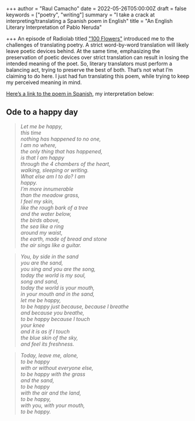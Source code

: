 +++
author = "Raul Camacho"
date = 2022-05-26T05:00:00Z
draft = false
keywords = ["poetry", "writing"]
summary = "I take a crack at interpreting/translating a Spanish poem in English"
title = "An English Literary Interpretation of Pablo Neruda"

+++
An episode of Radiolab titled ["100 Flowers"](https://www.radiolab.org/episodes/1000-flowers "100 Flowers") introduced me to the challenges of translating poetry. A strict word-by-word translation will likely leave poetic devices behind. At the same time, emphasizing the preservation of poetic devices over strict translation can result in losing the intended meaning of the poet. So, literary translators must perform a balancing act, trying to preserve the best of both. That’s not what I’m claiming to do here. I just had fun translating this poem, while trying to keep my perceived meaning in mind.

[Here’s a link to the poem in Spanish](https://www.neruda.uchile.cl/obra/obraodaselementales3.html "Oda al dia feliz"), my interpretation below:

## Ode to a happy day

> *Let me be happy,*  
> *this time*  
> *nothing has happened to no one,*  
> *I am no where,*  
> *the only thing that has happened,*  
> *is that I am happy*  
> *through the 4 chambers of the heart,*  
> *walking, sleeping or writing.*  
> *What else am I to do? I am*  
> *happy.*  
> *I’m more innumerable*  
> *than the meadow grass,*  
> *I feel my skin,*  
> *like the rough bark of a tree*  
> *and the water below,*  
> *the birds above,*  
> *the sea like a ring*  
> *around my waist,*  
> *the earth, made of bread and stone*  
> *the air sings like a guitar.*  

> *You, by side in the sand*  
> *you are the sand,*  
> *you sing and you are the song,*  
> *today the world is my soul,*  
> *song and sand,*  
> *today the world is your mouth,*  
> *in your mouth and in the sand,*  
> *let me be happy,*  
> *to be happy just because, because I breathe*  
> *and because you breathe,*  
> *to be happy because I touch*  
> *your knee*  
> *and it is as if I touch*  
> *the blue skin of the sky,*  
> *and feel its freshness.*  

> *Today, leave me, alone,*  
> *to be happy*  
> *with or without everyone else,*  
> *to be happy with the grass*  
> *and the sand,*  
> *to be happy*  
> *with the air and the land,*  
> *to be happy,*  
> *with you, with your mouth,*  
> *to be happy.*  